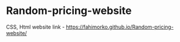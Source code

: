# Random-pricing-website
CSS, Html
website link - https://fahimorko.github.io/Random-pricing-website/
